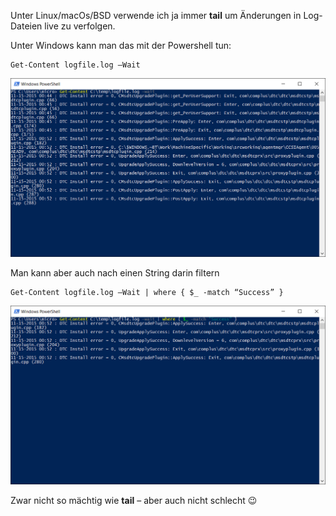 Unter Linux/macOs/BSD verwende ich ja immer **tail** um Änderungen in Log-Dateien live zu verfolgen.

Unter Windows kann man das mit der Powershell tun:

```console
Get-Content logfile.log –Wait
```

![Tail Windows Powershell](https://github.com/friedlandreas/Guides/blob/3eb1288b88aac10bb37d957851f236ea34823d0c/images/TailWindowsPowershell1.png)

Man kann aber auch nach einen String darin filtern

```console
Get-Content logfile.log –Wait | where { $_ -match “Success” }
```

![Tail Windows Powershell](https://github.com/friedlandreas/Guides/blob/3eb1288b88aac10bb37d957851f236ea34823d0c/images/TailWindowsPowershell2.png)

Zwar nicht so mächtig wie **tail** – aber auch nicht schlecht 😉
